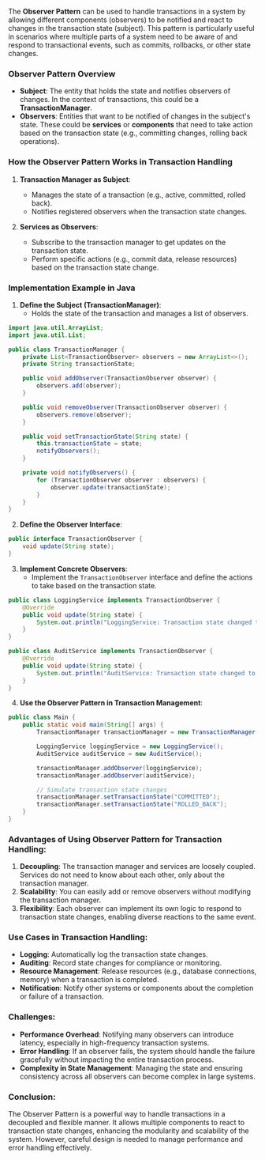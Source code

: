 The **Observer Pattern** can be used to handle transactions in a system by allowing different components (observers) to be notified and react to changes in the transaction state (subject). This pattern is particularly useful in scenarios where multiple parts of a system need to be aware of and respond to transactional events, such as commits, rollbacks, or other state changes.

### **Observer Pattern Overview**

- **Subject**: The entity that holds the state and notifies observers of changes. In the context of transactions, this could be a **TransactionManager**.
- **Observers**: Entities that want to be notified of changes in the subject's state. These could be **services** or **components** that need to take action based on the transaction state (e.g., committing changes, rolling back operations).

### **How the Observer Pattern Works in Transaction Handling**

1. **Transaction Manager as Subject**:
   - Manages the state of a transaction (e.g., active, committed, rolled back).
   - Notifies registered observers when the transaction state changes.

2. **Services as Observers**:
   - Subscribe to the transaction manager to get updates on the transaction state.
   - Perform specific actions (e.g., commit data, release resources) based on the transaction state change.

### **Implementation Example in Java**

1. **Define the Subject (TransactionManager)**:
   - Holds the state of the transaction and manages a list of observers.

```java
import java.util.ArrayList;
import java.util.List;

public class TransactionManager {
    private List<TransactionObserver> observers = new ArrayList<>();
    private String transactionState;

    public void addObserver(TransactionObserver observer) {
        observers.add(observer);
    }

    public void removeObserver(TransactionObserver observer) {
        observers.remove(observer);
    }

    public void setTransactionState(String state) {
        this.transactionState = state;
        notifyObservers();
    }

    private void notifyObservers() {
        for (TransactionObserver observer : observers) {
            observer.update(transactionState);
        }
    }
}
```

2. **Define the Observer Interface**:

```java
public interface TransactionObserver {
    void update(String state);
}
```

3. **Implement Concrete Observers**:
   - Implement the `TransactionObserver` interface and define the actions to take based on the transaction state.

```java
public class LoggingService implements TransactionObserver {
    @Override
    public void update(String state) {
        System.out.println("LoggingService: Transaction state changed to: " + state);
    }
}

public class AuditService implements TransactionObserver {
    @Override
    public void update(String state) {
        System.out.println("AuditService: Transaction state changed to: " + state);
    }
}
```

4. **Use the Observer Pattern in Transaction Management**:

```java
public class Main {
    public static void main(String[] args) {
        TransactionManager transactionManager = new TransactionManager();

        LoggingService loggingService = new LoggingService();
        AuditService auditService = new AuditService();

        transactionManager.addObserver(loggingService);
        transactionManager.addObserver(auditService);

        // Simulate transaction state changes
        transactionManager.setTransactionState("COMMITTED");
        transactionManager.setTransactionState("ROLLED_BACK");
    }
}
```

### **Advantages of Using Observer Pattern for Transaction Handling**:

1. **Decoupling**: The transaction manager and services are loosely coupled. Services do not need to know about each other, only about the transaction manager.
2. **Scalability**: You can easily add or remove observers without modifying the transaction manager.
3. **Flexibility**: Each observer can implement its own logic to respond to transaction state changes, enabling diverse reactions to the same event.

### **Use Cases in Transaction Handling**:

- **Logging**: Automatically log the transaction state changes.
- **Auditing**: Record state changes for compliance or monitoring.
- **Resource Management**: Release resources (e.g., database connections, memory) when a transaction is completed.
- **Notification**: Notify other systems or components about the completion or failure of a transaction.

### **Challenges**:

- **Performance Overhead**: Notifying many observers can introduce latency, especially in high-frequency transaction systems.
- **Error Handling**: If an observer fails, the system should handle the failure gracefully without impacting the entire transaction process.
- **Complexity in State Management**: Managing the state and ensuring consistency across all observers can become complex in large systems.

### **Conclusion**:
The Observer Pattern is a powerful way to handle transactions in a decoupled and flexible manner. It allows multiple components to react to transaction state changes, enhancing the modularity and scalability of the system. However, careful design is needed to manage performance and error handling effectively.